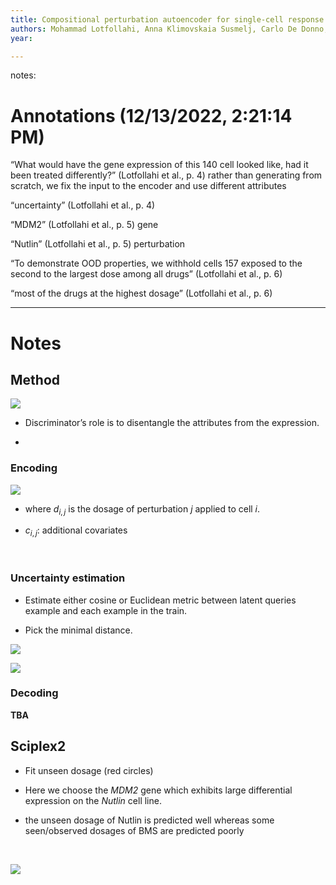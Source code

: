 ```yaml
---
title: Compositional perturbation autoencoder for single-cell response modeling
authors: Mohammad Lotfollahi, Anna Klimovskaia Susmelj, Carlo De Donno, Yuge Ji
year: 

---
```


notes: <h1>Annotations
 (12/13/2022, 2:21:14 PM)</h1> 

“What would have the gene expression of this 140 cell looked like, had it been treated differently?” (Lotfollahi et al., p. 4) rather than generating from scratch, we fix the input to the encoder and use different attributes 

“uncertainty” (Lotfollahi et al., p. 4) 

“MDM2” (Lotfollahi et al., p. 5) gene 

“Nutlin” (Lotfollahi et al., p. 5) perturbation 

“To demonstrate OOD properties, we withhold cells 157 exposed to the second to the largest dose among all drugs” (Lotfollahi et al., p. 6) 

“most of the drugs at the highest dosage” (Lotfollahi et al., p. 6)

---

# Notes


## Method

![](https://media.heptabase.com/v1/images/25a8d397-455e-4251-a2e7-8e34a8dffd4d/d401ac47-8900-458a-8d5d-7a2cdf647371/image.png)

* Discriminator’s role is to disentangle the attributes from the expression.

* &nbsp;

### Encoding

![](https://media.heptabase.com/v1/images/25a8d397-455e-4251-a2e7-8e34a8dffd4d/139fce71-267c-41a1-9729-c218edbc5d22/image.png)

* where $d_{i,j}$ is the dosage of perturbation $j$ applied to cell $i$.

* $c_{i,j}$: additional covariates

&nbsp;

### Uncertainty estimation

* Estimate either cosine or Euclidean metric between latent queries example and each example in the train. 

* Pick the minimal distance.

![](https://media.heptabase.com/v1/images/25a8d397-455e-4251-a2e7-8e34a8dffd4d/7b48f5ea-a9ad-4b0b-9e42-34191dae5955/image.png)

![](https://media.heptabase.com/v1/images/25a8d397-455e-4251-a2e7-8e34a8dffd4d/c6b0ecda-e196-4729-b6eb-73952e8145b4/image.png)

### Decoding

**TBA**

## Sciplex2

* Fit unseen dosage (red circles)

* Here we choose the *MDM2* gene which exhibits large differential expression on the *Nutlin* cell line.

* the unseen dosage of Nutlin is predicted well whereas some seen/observed dosages of BMS are predicted poorly

&nbsp;

![](https://media.heptabase.com/v1/images/25a8d397-455e-4251-a2e7-8e34a8dffd4d/17401005-1eb6-4569-8b2f-7a44df01bd61/image.png)